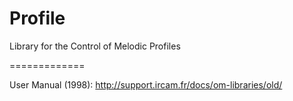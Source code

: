 # Profile

Library for the Control of Melodic Profiles


=============

User Manual (1998): http://support.ircam.fr/docs/om-libraries/old/
